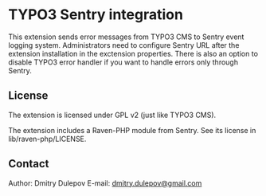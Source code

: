 # TYPO3 Sentry integration

This extension sends error messages from TYPO3 CMS to Sentry event logging
system. Administrators need to configure Sentry URL after the extension
installation in the exctension properties. There is also an option to disable
TYPO3 error handler if you want to handle errors only through Sentry.

## License

The extension is licensed under GPL v2 (just like TYPO3 CMS).

The extension includes a Raven-PHP module from Sentry. See its license in
lib/raven-php/LICENSE.

## Contact

Author: Dmitry Dulepov
E-mail: dmitry.dulepov@gmail.com